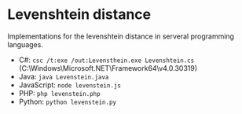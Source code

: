 # Levenshtein distance

Implementations for the levenshtein distance in serveral programming languages.

* C#: `csc /t:exe /out:Levensthein.exe Levenshtein.cs` (C:\Windows\Microsoft.NET\Framework64\v4.0.30319)
* Java: `java Levenstein.java`
* JavaScript: `node levenstein.js`
* PHP: `php levenstein.php`
* Python: `python levenstein.py`